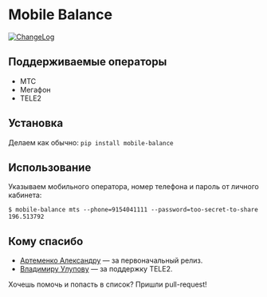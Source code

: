 Mobile Balance
==============

[![ChangeLog](http://allmychanges.com/u/svetlyak40wt/python/mobile-balance/badge/)](http://allmychanges.com/u/svetlyak40wt/python/mobile-balance/)

Поддерживаемые операторы
------------------------

* МТС
* Мегафон
* TELE2

Установка
---------

Делаем как обычно: `pip install mobile-balance`

Использование
-----

Указываем мобильного оператора, номер телефона и пароль от личного кабинета:

    $ mobile-balance mts --phone=9154041111 --password=too-secret-to-share
    196.513792

Кому спасибо
------------

* [Артеменко Александру](https://github.com/svetlyak40wt) — за первоначальный релиз.
* [Владимиру Улупову](https://github.com/vaal-) — за поддержку TELE2.

Хочешь помочь и попасть в список? Пришли pull-request!